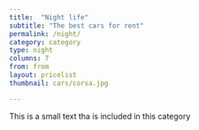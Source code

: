 ```yaml
---
title:  "Night life"
subtitle: "The best cars for rent"
permalink: /night/
category: category
type: night
columns: 7
from: from
layout: pricelist
thumbnail: cars/corsa.jpg

---
```


This is a small text tha is included in this category
